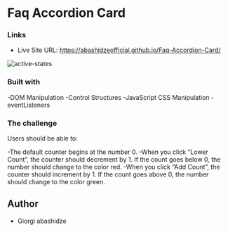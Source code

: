 # Faq Accordion Card


### Links

- Live Site URL: https://abashidzeofficial.github.io/Faq-Accordion-Card/


![active-states](https://user-images.githubusercontent.com/114133338/215172612-09960cf8-6935-4c7b-8a69-09c84659f224.jpg)



### Built with
-DOM Manipulation
-Control Structures
-JavaScript CSS Manipulation
-eventListeners

### The challenge

Users should be able to:

-The default counter begins at the number 0.
-When you click “Lower Count”, the counter should decrement by 1.  If the count goes below 0, the number should change to the color red.
-When you click “Add Count”, the counter should increment by 1. If the count goes above 0, the number should change to the color green.

## Author

- Giorgi abashidze

